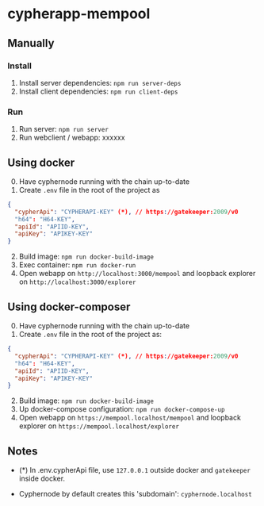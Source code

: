 
# cypherapp-mempool

## Manually

### Install

1. Install server dependencies: ```npm run server-deps```
2. Install client dependencies: ```npm run client-deps```

### Run

1. Run server: ```npm run server```
2. Run webclient / webapp: xxxxxx

## Using docker

0. Have cyphernode running with the chain up-to-date
1. Create ```.env``` file in the root of the project as
```json
{
  "cypherApi": "CYPHERAPI-KEY" (*), // https://gatekeeper:2009/v0
  "h64": "H64-KEY",
  "apiId": "APIID-KEY",
  "apiKey": "APIKEY-KEY"
}
```
2. Build image: ```npm run docker-build-image```
3. Exec container: ```npm run docker-run```
4. Open webapp on ```http://localhost:3000/mempool``` and loopback explorer on ```http://localhost:3000/explorer```

## Using docker-composer

0. Have cyphernode running with the chain up-to-date
1. Create ```.env``` file in the root of the project as:
```json
{
  "cypherApi": "CYPHERAPI-KEY" (*), // https://gatekeeper:2009/v0
  "h64": "H64-KEY",
  "apiId": "APIID-KEY",
  "apiKey": "APIKEY-KEY"
}
```
2. Build image: ```npm run docker-build-image```
3. Up docker-compose configuration: ```npm run docker-compose-up```
4. Open webapp on ```https://mempool.localhost/mempool``` and loopback explorer on ```https://mempool.localhost/explorer```

## Notes

- (*) In .env.cypherApi file, use ```127.0.0.1``` outside docker
and ```gatekeeper``` inside docker.

- Cyphernode by default creates this 'subdomain': ```cyphernode.localhost```

